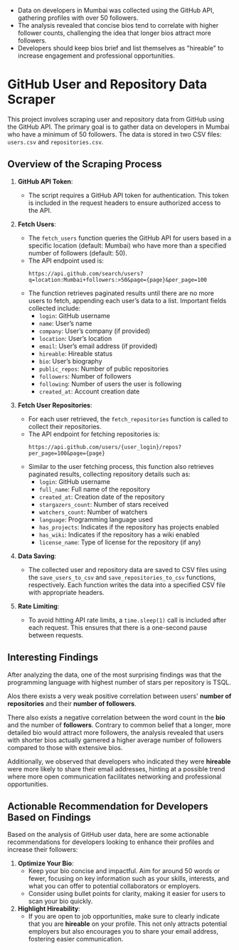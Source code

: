 - Data on developers in Mumbai was collected using the GitHub API, gathering profiles with over 50 followers.
- The analysis revealed that concise bios tend to correlate with higher follower counts, challenging the idea that longer bios attract more followers.
- Developers should keep bios brief and list themselves as "hireable" to increase engagement and professional opportunities.

# GitHub User and Repository Data Scraper

This project involves scraping user and repository data from GitHub using the GitHub API. The primary goal is to gather data on developers in Mumbai who have a minimum of 50 followers. The data is stored in two CSV files: `users.csv` and `repositories.csv`.

## Overview of the Scraping Process

1. **GitHub API Token**: 
   - The script requires a GitHub API token for authentication. This token is included in the request headers to ensure authorized access to the API.

2. **Fetch Users**:
   - The `fetch_users` function queries the GitHub API for users based in a specific location (default: Mumbai) who have more than a specified number of followers (default: 50).
   - The API endpoint used is:
     ```
     https://api.github.com/search/users?q=location:Mumbai+followers:>50&page={page}&per_page=100
     ```
   - The function retrieves paginated results until there are no more users to fetch, appending each user’s data to a list. Important fields collected include:
     - `login`: GitHub username
     - `name`: User’s name
     - `company`: User’s company (if provided)
     - `location`: User’s location
     - `email`: User’s email address (if provided)
     - `hireable`: Hireable status
     - `bio`: User’s biography
     - `public_repos`: Number of public repositories
     - `followers`: Number of followers
     - `following`: Number of users the user is following
     - `created_at`: Account creation date

3. **Fetch User Repositories**:
   - For each user retrieved, the `fetch_repositories` function is called to collect their repositories.
   - The API endpoint for fetching repositories is:
     ```
     https://api.github.com/users/{user_login}/repos?per_page=100&page={page}
     ```
   - Similar to the user fetching process, this function also retrieves paginated results, collecting repository details such as:
     - `login`: GitHub username
     - `full_name`: Full name of the repository
     - `created_at`: Creation date of the repository
     - `stargazers_count`: Number of stars received
     - `watchers_count`: Number of watchers
     - `language`: Programming language used
     - `has_projects`: Indicates if the repository has projects enabled
     - `has_wiki`: Indicates if the repository has a wiki enabled
     - `license_name`: Type of license for the repository (if any)

4. **Data Saving**:
   - The collected user and repository data are saved to CSV files using the `save_users_to_csv` and `save_repositories_to_csv` functions, respectively. Each function writes the data into a specified CSV file with appropriate headers.

5. **Rate Limiting**:
   - To avoid hitting API rate limits, a `time.sleep(1)` call is included after each request. This ensures that there is a one-second pause between requests.


## Interesting Findings

After analyzing the data, one of the most surprising findings was that the programming language with highest number of stars per repository is TSQL.

Alos there exists a very weak positive correlation between users' **number of repositories** and their **number of followers**. 

There also exists a negative correlation between the  word count in the **bio** and the number of **followers**. Contrary to common belief that a longer, more detailed bio would attract more followers, the analysis revealed that users with shorter bios  actually garnered a higher average number of followers compared to those with extensive bios. 

Additionally, we observed that developers who indicated they were **hireable** were more likely to share their email addresses, hinting at a possible trend where more open communication facilitates networking and professional opportunities.

## Actionable Recommendation for Developers Based on Findings

Based on the analysis of GitHub user data, here are some actionable recommendations for developers looking to enhance their profiles and increase their followers:

1. **Optimize Your Bio**:
   - Keep your bio concise and impactful. Aim for around 50 words or fewer, focusing on key information such as your skills, interests, and what you can offer to potential collaborators or employers.
   - Consider using bullet points for clarity, making it easier for users to scan your bio quickly.
2. **Highlight Hireability**:
   - If you are open to job opportunities, make sure to clearly indicate that you are **hireable** on your profile. This not only attracts potential employers but also encourages you to share your email address, fostering easier communication.

